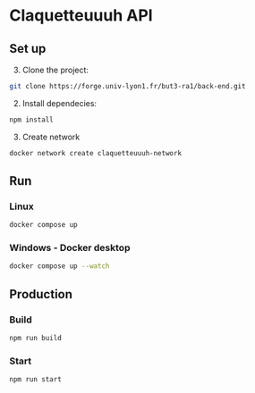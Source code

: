 # Claquetteuuuh API
## Set up
3) Clone the project:
```bash
git clone https://forge.univ-lyon1.fr/but3-ra1/back-end.git
```

2) Install dependecies:
```bash
npm install
```

3) Create network
```bash
docker network create claquetteuuuh-network
```

## Run
### Linux
```bash
docker compose up
```
### Windows - Docker desktop
```bash
docker compose up --watch
```

## Production
### Build
```bash
npm run build
```
### Start
```bash
npm run start
```
